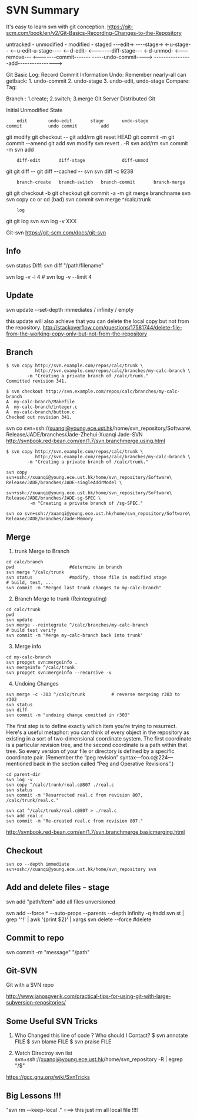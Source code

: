 # SVN Summary
It's easy to learn svn with git conception.
<https://git-scm.com/book/en/v2/Git-Basics-Recording-Changes-to-the-Repository>

untracked - unmodified - modified - staged
                   ---edit-> ----stage->
                             <-u-stage--
                   <--u-edit-u-stage----
                   <--d-edit-
                   <-------diff-stage---
            <-d-unmod-
    <---remove---  <-------commit-------
                   -----undo-commit---->
    ----------------add---------------->

Git Basic
    Log:    Record Commit Information
    Undo:   Remember nearly-all can getback: 1. undo-commit 2. undo-stage 3. undo-edit, undo-stage
    Compare:
    Tag:

Branch : 1.create; 2.switch; 3.merge
Git Server
Distributed Git

Initial Unmodified State

        edit        undo-edit       stage       undo-stage              commit          undo commit         add
git     modify      git checkout -- git add/rm  git reset HEAD          git commit -m   git commit --amend  git add
svn     modify      svn revert . -R svn add/rm                          svn commit -m                       svn add

        diff-edit       diff-stage              diff-unmod
git     git diff --     git diff --cached --
svn                                             svn diff -c 9238

        branch-create   branch-switch   branch-commit       branch-merge
git     git checkout -b git checkout    git commit -a -m    git merge branchname
svn     svn copy        co or cd (bad)  svn commit          svn merge ^/calc/trunk

        log
git     git log
svn     svn log -v XXX

Git-svn
<https://git-scm.com/docs/git-svn>

## Info
svn status
Diff: svn diff "/path/filename"

svn log -v -l 4 # svn log -v --limit 4
## Update
svn update --set-depth immediates / infinity / empty

this update will also achieve that you can delete the local copy but not from the repository.
<http://stackoverflow.com/questions/17581744/delete-file-from-the-working-copy-only-but-not-from-the-repository>

## Branch
```
$ svn copy http://svn.example.com/repos/calc/trunk \
           http://svn.example.com/repos/calc/branches/my-calc-branch \
        -m "Creating a private branch of /calc/trunk."
Committed revision 341.

$ svn checkout http://svn.example.com/repos/calc/branches/my-calc-branch
A  my-calc-branch/Makefile
A  my-calc-branch/integer.c
A  my-calc-branch/button.c
Checked out revision 341.
```
svn co svn+ssh://xuanqi@young.ece.ust.hk/home/svn_repository/Software\ Release/JADE/branches/Jade-Zhehui-Xuanqi Jade-SVN
<http://svnbook.red-bean.com/en/1.7/svn.branchmerge.using.html>


```
$ svn copy http://svn.example.com/repos/calc/trunk \
           http://svn.example.com/repos/calc/branches/my-calc-branch \
        -m "Creating a private branch of /calc/trunk."

svn copy svn+ssh://xuanqi@young.ece.ust.hk/home/svn_repository/Software\ Release/JADE/branches/JADE-singleAddrModel \
         svn+ssh://xuanqi@young.ece.ust.hk/home/svn_repository/Software\ Release/JADE/branches/JADE-sg-SPEC \
         -m "Creating a private branch of /sg-SPEC."

svn co svn+ssh://xuanqi@young.ece.ust.hk/home/svn_repository/Software\ Release/JADE/branches/Jade-Memory
```


## Merge
1. trunk Merge to Branch
```
cd calc/branch
pwd                     #determine in branch
svn merge ^/calc/trunk
svn status              #modify, those file in modified stage
# build, test, ...
svn commit -m "Merged last trunk changes to my-calc-branch"
```

2. Branch Merge to trunk (Reintegrating)

```
cd calc/trunk
pwd
svn update
svn merge --reintegrate ^/calc/branches/my-calc-branch
# build test verify
svn commit -m "Merge my-calc-branch back into trunk"
```
3. Merge info
```
cd my-calc-branch
svn propget svn:mergeinfo .
svn mergeinfo ^/calc/trunk
svn propget svn:mergeinfo --recursive -v
```
4. Undoing Changes
```
svn merge -c -303 ^/calc/trunk          # reverse mergeing r303 to r302
svn status
svn diff
svn commit -m "undoing change comitted in r303"
```

The first step is to define exactly which item you're trying to resurrect. Here's a useful metaphor: you can think of every object in the repository as existing in a sort of two-dimensional coordinate system. The first coordinate is a particular revision tree, and the second coordinate is a path within that tree. So every version of your file or directory is defined by a specific coordinate pair. (Remember the “peg revision” syntax—foo.c@224—mentioned back in the section called “Peg and Operative Revisions”.)

```
cd parent-dir
svn log -v
svn copy ^/calc/trunk/real.c@807 ./real.c
svn status
svn commit -m "Resurrected real.c from revision 807, /calc/trunk/real.c."

svn cat ^/calc/trunk/real.c@807 > ./real.c
svn add real.c
svn commit -m "Re-created real.c from revision 807."
```

<http://svnbook.red-bean.com/en/1.7/svn.branchmerge.basicmerging.html>

## Checkout
```
svn co --depth immediate svn+ssh://xuanqi@young.ece.ust.hk/home/svn_repository svn
```

## Add and delete files - stage
svn add "path/item"
add all files unversioned

svn add --force * --auto-props --parents --depth infinity -q            #add
svn st | grep '^!' | awk '{print $2}' | xargs svn delete --force        #delete

## Commit to repo
svn commit -m "message" "/path"

## Git-SVN
Git with a SVN repo

<http://www.janosgyerik.com/practical-tips-for-using-git-with-large-subversion-repositories/>

## Some Useful SVN Tricks
1. Who Changed this line of code ? Who should I Contact?
$ svn annotate FILE
$ svn blame FILE
$ svn praise FILE

2. Watch Directroy
svn list svn+ssh://xuanqi@young.ece.ust.hk/home/svn_repository -R | egrep "/$"

<https://gcc.gnu.org/wiki/SvnTricks>

## Big Lessons !!!
"svn rm --keep-local ." ===> this just rm all local file !!!!
